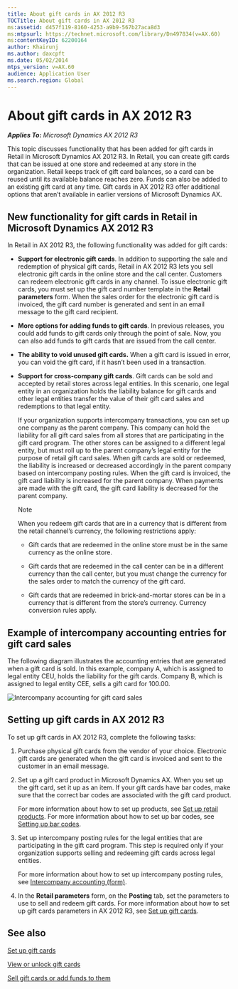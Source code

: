 ```yaml
---
title: About gift cards in AX 2012 R3
TOCTitle: About gift cards in AX 2012 R3
ms:assetid: d457f119-8160-4253-a9b9-567b27aca8d3
ms:mtpsurl: https://technet.microsoft.com/library/Dn497834(v=AX.60)
ms:contentKeyID: 62200164
author: Khairunj
ms.author: daxcpft
ms.date: 05/02/2014
mtps_version: v=AX.60
audience: Application User
ms.search.region: Global
---
```


# About gift cards in AX 2012 R3 


_**Applies To:** Microsoft Dynamics AX 2012 R3_

This topic discusses functionality that has been added for gift cards in Retail in Microsoft Dynamics AX 2012 R3. In Retail, you can create gift cards that can be issued at one store and redeemed at any store in the organization. Retail keeps track of gift card balances, so a card can be reused until its available balance reaches zero. Funds can also be added to an existing gift card at any time. Gift cards in AX 2012 R3 offer additional options that aren’t available in earlier versions of Microsoft Dynamics AX.

## New functionality for gift cards in Retail in Microsoft Dynamics AX 2012 R3

In Retail in AX 2012 R3, the following functionality was added for gift cards:

  - **Support for electronic gift cards**. In addition to supporting the sale and redemption of physical gift cards, Retail in AX 2012 R3 lets you sell electronic gift cards in the online store and the call center. Customers can redeem electronic gift cards in any channel. To issue electronic gift cards, you must set up the gift card number template in the **Retail parameters** form. When the sales order for the electronic gift card is invoiced, the gift card number is generated and sent in an email message to the gift card recipient.

  - **More options for adding funds to gift cards**. In previous releases, you could add funds to gift cards only through the point of sale. Now, you can also add funds to gift cards that are issued from the call center.

  - **The ability to void unused gift cards.** When a gift card is issued in error, you can void the gift card, if it hasn’t been used in a transaction.

  - **Support for cross-company gift cards**. Gift cards can be sold and accepted by retail stores across legal entities. In this scenario, one legal entity in an organization holds the liability balance for gift cards and other legal entities transfer the value of their gift card sales and redemptions to that legal entity.
    
    If your organization supports intercompany transactions, you can set up one company as the parent company. This company can hold the liability for all gift card sales from all stores that are participating in the gift card program. The other stores can be assigned to a different legal entity, but must roll up to the parent company’s legal entity for the purpose of retail gift card sales. When gift cards are sold or redeemed, the liability is increased or decreased accordingly in the parent company based on intercompany posting rules. When the gift card is invoiced, the gift card liability is increased for the parent company. When payments are made with the gift card, the gift card liability is decreased for the parent company.
    

    > [!NOTE]
    > <P>When you redeem gift cards that are in a currency that is different from the retail channel’s currency, the following restrictions apply:</P>
    > <UL>
    > <LI>
    > <P>Gift cards that are redeemed in the online store must be in the same currency as the online store.</P>
    > <LI>
    > <P>Gift cards that are redeemed in the call center can be in a different currency than the call center, but you must change the currency for the sales order to match the currency of the gift card.</P>
    > <LI>
    > <P>Gift cards that are redeemed in brick-and-mortar stores can be in a currency that is different from the store’s currency. Currency conversion rules apply.</P></LI></UL>



## Example of intercompany accounting entries for gift card sales

The following diagram illustrates the accounting entries that are generated when a gift card is sold. In this example, company A, which is assigned to legal entity CEU, holds the liability for the gift cards. Company B, which is assigned to legal entity CEE, sells a gift card for 100.00.

![Intercompany accounting for gift card sales](images/Dn497834.GiftCardAccountingExample(AX.60).gif "Intercompany accounting for gift card sales")

## Setting up gift cards in AX 2012 R3

To set up gift cards in AX 2012 R3, complete the following tasks:

1.  Purchase physical gift cards from the vendor of your choice. Electronic gift cards are generated when the gift card is invoiced and sent to the customer in an email message.

2.  Set up a gift card product in Microsoft Dynamics AX. When you set up the gift card, set it up as an item. If your gift cards have bar codes, make sure that the correct bar codes are associated with the gift card product.
    
    For more information about how to set up products, see [Set up retail products](set-up-retail-products.md). For more information about how to set up bar codes, see [Setting up bar codes](setting-up-bar-codes.md).

3.  Set up intercompany posting rules for the legal entities that are participating in the gift card program. This step is required only if your organization supports selling and redeeming gift cards across legal entities.
    
    For more information about how to set up intercompany posting rules, see [Intercompany accounting (form)](https://technet.microsoft.com/library/aa619468\(v=ax.60\)).

4.  In the **Retail parameters** form, on the **Posting** tab, set the parameters to use to sell and redeem gift cards. For more information about how to set up gift cards parameters in AX 2012 R3, see [Set up gift cards](set-up-gift-cards.md).

## See also

[Set up gift cards](set-up-gift-cards.md)

[View or unlock gift cards](view-or-unlock-gift-cards.md)

[Sell gift cards or add funds to them](sell-gift-cards-or-add-funds-to-them.md)

  


